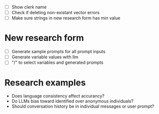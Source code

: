 - [ ] Show clerk name
- [ ] Check if deleting non-existant vector errors
- [ ] Make sure strings in new research form has min value

# New research form

- [ ] Generate sample prompts for all prompt inputs
- [ ] Generate variable values with llm
- [ ] "/" to select variables and generated prompts

# Research examples

- Does language consistency affect accurancy?
- Do LLMs bias toward identified over anonymous individuals?
- Should conversation history be in individual messages or user prompt?
